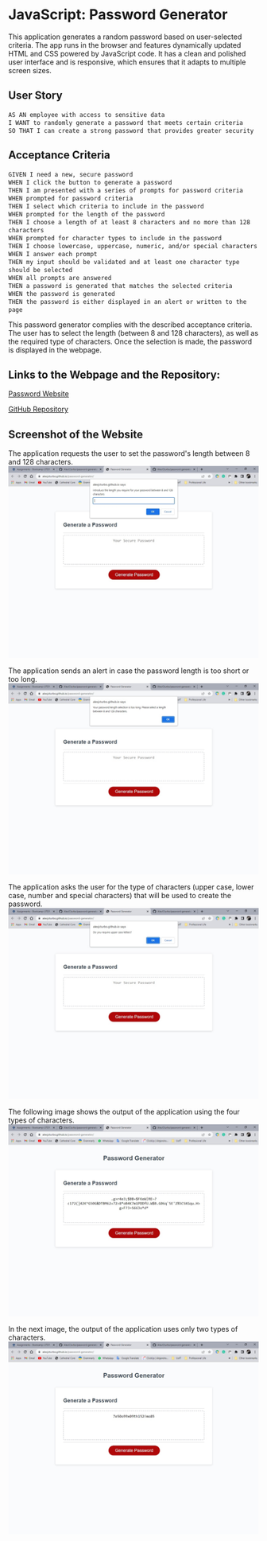 # JavaScript: Password Generator

This application generates a random password based on user-selected criteria. The app runs in the browser and features dynamically updated HTML and CSS powered by JavaScript code. It has a clean and polished user interface and is responsive, which ensures that it adapts to multiple screen sizes.

## User Story

```
AS AN employee with access to sensitive data
I WANT to randomly generate a password that meets certain criteria
SO THAT I can create a strong password that provides greater security
```

## Acceptance Criteria

```
GIVEN I need a new, secure password
WHEN I click the button to generate a password
THEN I am presented with a series of prompts for password criteria
WHEN prompted for password criteria
THEN I select which criteria to include in the password
WHEN prompted for the length of the password
THEN I choose a length of at least 8 characters and no more than 128 characters
WHEN prompted for character types to include in the password
THEN I choose lowercase, uppercase, numeric, and/or special characters
WHEN I answer each prompt
THEN my input should be validated and at least one character type should be selected
WHEN all prompts are answered
THEN a password is generated that matches the selected criteria
WHEN the password is generated
THEN the password is either displayed in an alert or written to the page
```
This password generator complies with the described acceptance criteria.
The user has to select the length (between 8 and 128 characters), as well as the required type of characters. Once the selection is made, the password is displayed in the webpage.


## Links to the Webpage and the Repository:

[Password Website](https://alexjcturbo.github.io/password-generator/)

[GitHub Repository](https://github.com/AlexJCturbo/password-generator)


## Screenshot of the Website

The application requests the user to set the password's length between 8 and 128 characters.
![Prompt for length of the password](./assets/images/password01_length.jpg)


The application sends an alert in case the password length is too short or too long.
![Alert that the password is too long](./assets/images/password02_length.jpg)


The application asks the user for the type of characters (upper case, lower case, number and special characters) that will be used to create the password.
![Alert that the password is too long](./assets/images/password03_type_characters.jpg)


The following image shows the output of the application using the four types of characters.
![Alert that the password is too long](./assets/images/password04_generated.jpg)


In the next image, the output of the application uses only two types of characters.
![Alert that the password is too long](./assets/images/password05_generated.jpg)